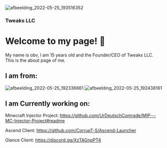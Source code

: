 
![afbeelding_2022-05-25_193516352](https://user-images.githubusercontent.com/104650421/170327811-cdaef55f-cf72-4391-b18c-4469f0171f19.png)


### Tweaks LLC

# Welcome to my page! 👋
My name is obv, I am 15 years old and the Founder/CEO of Tweaks LLC. This is the about page of me.

## I am from:
![afbeelding_2022-05-25_192336661](https://user-images.githubusercontent.com/104650421/170325558-aa5a852c-a3ae-4705-9ca0-516046d9282c.png)
![afbeelding_2022-05-25_192438161](https://user-images.githubusercontent.com/104650421/170325898-956e78de-a833-43a0-b0d7-581f1e1062da.png)



## I am Currently working on:

Minecraft Injector Project: https://github.com/UrDeutschComrade/MIP---MC-Injector-Project#readme

Ascend Client: https://github.com/CorrupT-S/Ascend-Launcher

Glance Client: https://discord.gg/XzTAGnpPT4
